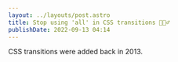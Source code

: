 ```yaml
---
layout: ../layouts/post.astro
title: Stop using 'all' in CSS transitions 🙅🏻‍♂️
publishDate: 2022-09-13 04:14
---
```


CSS transitions were added back in 2013.
